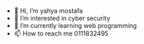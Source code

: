 - 👋 Hi, I’m yahya mostafa
- 👀 I’m interested in cyber security
- 🌱 I’m currently learning web programming
- 📫 How to reach me 0111832495

<!---
eng-yahyaEltrend/eng-yahyaEltrend is a ✨ special ✨ repository because its `README.md` (this file) appears on your GitHub profile.
You can click the Preview link to take a look at your changes.
--->
